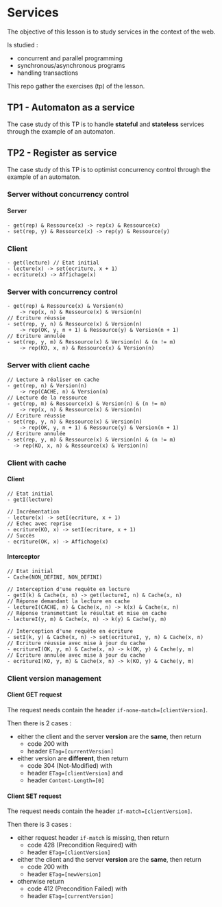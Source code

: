 # Services

The objective of this lesson is to study services in the context of the web.

Is studied :

- concurrent and parallel programming
- synchronous/asynchronous programs
- handling transactions


This repo gather the exercises (tp) of the lesson.


## TP1 - Automaton as a service

The case study of this TP is to handle **stateful** and **stateless** services through the example of an automaton.

## TP2 - Register as service

The case study of this TP is to optimist concurrency control through the example of an automaton.

### Server without concurrency control
#### Server
```
- get(rep) & Ressource(x) -> rep(x) & Ressource(x)
- set(rep, y) & Ressource(x) -> rep(y) & Ressource(y)
```

### Client
```
- get(lecture) // Etat initial
- lecture(x) -> set(ecriture, x + 1)
- ecriture(x) -> Affichage(x)
```

### Server with concurrency control
```
- get(rep) & Ressource(x) & Version(n)
    -> rep(x, n) & Ressource(x) & Version(n)
// Ecriture réussie
- set(rep, y, n) & Ressource(x) & Version(n)
    -> rep(OK, y, n + 1) & Ressource(y) & Version(n + 1)
// Ecriture annulée
- set(rep, y, m) & Ressource(x) & Version(n) & (n != m)
    -> rep(KO, x, n) & Ressource(x) & Version(n)
```


### Server with client cache
```
// Lecture à réaliser en cache
- get(rep, n) & Version(n)
    -> rep(CACHE, n) & Version(n)
// Lecture de la ressource
- get(rep, m) & Ressource(x) & Version(n) & (n != m)
    -> rep(x, n) & Ressource(x) & Version(n)
// Ecriture réussie
- set(rep, y, n) & Ressource(x) & Version(n)
    -> rep(OK, y, n + 1) & Ressource(y) & Version(n + 1)
// Ecriture annulée
- set(rep, y, m) & Ressource(x) & Version(n) & (n != m)
  -> rep(KO, x, n) & Ressource(x) & Version(n)
```


### Client with cache
#### Client
```
// Etat initial
- getI(lecture)

// Incrémentation
- lecture(x) -> setI(ecriture, x + 1)
// Echec avec reprise
- ecriture(KO, x) -> setI(ecriture, x + 1)
// Succès
- ecriture(OK, x) -> Affichage(x)
```

#### Interceptor
```
// Etat initial
- Cache(NON_DEFINI, NON_DEFINI)

// Interception d'une requête en lecture
- getI(k) & Cache(x, n) -> get(lectureI, n) & Cache(x, n)
// Réponse demandant la lecture en cache
- lectureI(CACHE, n) & Cache(x, n) -> k(x) & Cache(x, n)
// Réponse transmettant le résultat et mise en cache
- lectureI(y, m) & Cache(x, n) -> k(y) & Cache(y, m)

// Interception d'une requête en écriture
- setI(k, y) & Cache(x, n) -> set(ecritureI, y, n) & Cache(x, n)
// Ecriture réussie avec mise à jour du cache
- ecritureI(OK, y, m) & Cache(x, n) -> k(OK, y) & Cache(y, m)
// Ecriture annulée avec mise à jour du cache
- ecritureI(KO, y, m) & Cache(x, n) -> k(KO, y) & Cache(y, m)
```


### Client version management
#### Client GET request
The request needs contain the header `if-none-match=[clientVersion]`.

Then there is 2 cases :

- either the client and the server **version** are the **same**, then return
    - code 200 with
    - header `ETag=[currentVersion]`
- either version are **different**, then return
    - code 304 (Not-Modified) with
    - header `ETag=[clientVersion]` and
    - header `Content-Length=[0]`


#### Client SET request

The request needs contain the header `if-match=[clientVersion]`.

Then there is 3 cases :

- either request header `if-match` is missing, then return
    - code 428 (Precondition Required) with
    - header `ETag=[clientVersion]`
- either the client and the server **version** are the **same**, then return
    - code 200 with
    - header `ETag=[newVersion]`
- otherwise return
    - code 412 (Precondition Failed) with
    - header `ETag=[currentVersion]`